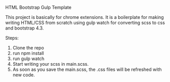 HTML Bootstrap Gulp Template

This project is basically for chrome extensions. It is a boilerplate for making writing HTML/CSS from scratch using gulp watch for converting scss to css and bootstrap 4.3.

Steps: 
1. Clone the repo
2. run npm install
3. run gulp watch
4. Start writing your scss in main.scss. 
5. As soon as you save the main.scss, the .css files will be refreshed with new code. 
